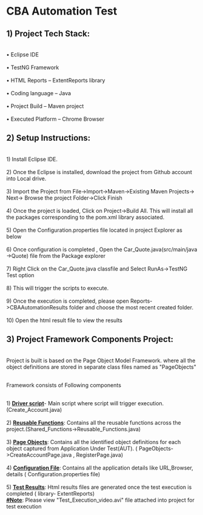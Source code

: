 # CBA Automation Test
## 1) Project Tech Stack: ##
<br>•	Eclipse IDE</br>
<br>•	TestNG Framework</br>
<br>•	HTML Reports – ExtentReports library</br>
<br>•	Coding language – Java</br>
<br>•	Project Build – Maven project</br>
<br>•	Executed Platform – Chrome Browser</br>


## 2) Setup Instructions: ##

<br> 1)	Install Eclipse IDE.</br>
<br> 2)	Once the Eclipse is installed, download the project from Github account into Local drive.</br>
<br> 3)	Import the Project from File->Import->Maven->Existing Maven Projects-> Next-> Browse the project Folder->Click Finish</br>
<br> 4)	Once the project is loaded, Click on Project->Build All. This will install all the packages corresponding to the pom.xml library associated.</br>
<br> 5)	Open the Configuration.properties file located in project Explorer as below</br>
<br> 6)	Once configuration is completed , Open the Car_Quote.java(src/main/java ->Quote)  file from the Package explorer </br>
<br> 7)	Right Click on the Car_Quote.java classfile and Select RunAs->TestNG Test option </br> 
<br> 8)	This will trigger the scripts to execute.</br>
<br> 9)	Once the execution is completed, please open Reports->CBAAutomationResults folder  and choose the most recent created folder.</br>
<br> 10)	Open the html result file to view the results</br>

## 3) Project Framework Components Project: ##
<br>Project is built is based on the Page Object Model Framework. where all the object definitions are stored in separate class files named as "PageObjects"</br>
 
 <br> Framework consists of Following components</br>
 
<br>1) <b><ins>Driver script</ins></b>- Main script where script will trigger execution.(Create_Account.java)</br>
<br>2) <b><ins>Reusable Functions</ins></b>: Contains all the reusable functions across the project.(Shared_Functions->Reusable_Functions.java)</br>
<br>3) <b><ins>Page Objects</ins></b>: Contains all the identified object definitions for each object captured from Application Under Test(AUT). ( PageObjects->CreateAccountPage.java , RegisterPage.java)</br>
<br>4) <b><ins>Configuration File</ins></b>: Contains all the application details like URL,Browser, details ( Configuration.properties file)</br>
<br>5) <b><ins>Test Results</ins></b>: Html results files are generated once the test execution is completed ( library- ExtentReports)</br>
 <b><ins>#Note</ins></b>: Please view "Test_Execution_video.avi" file attached into project for test execution
